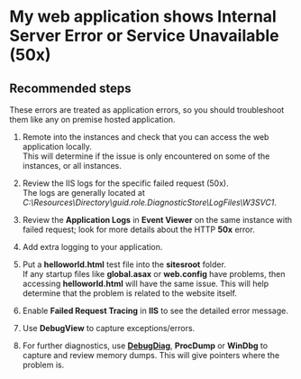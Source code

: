 <properties 
	pageTitle="My web application shows Internal Server Error or Service Unavailable (50x)"
	description="My web application shows Internal Server Error or Service Unavailable (50x)"
	service="microsoft.classiccompute"
	resource="cloudservices"
	authors="jluk"
	displayOrder="6"
	selfHelpType="resource"
	supportTopicIds=""
	resourceTags=""	 
	productPesIds=""
	cloudEnvironments="public"
/>

# My web application shows Internal Server Error or Service Unavailable (50x)

## **Recommended steps**
These errors are treated as application errors, so you should troubleshoot them like any on premise hosted application.  

1.	Remote into the instances and check that you can access the web application locally. <br> 
This will determine if the issue is only encountered on some of the instances, or all instances.

2.	Review the IIS logs for the specific failed request (50x). <br>
The logs are generally located at *C:\Resources\Directory\guid.role.DiagnosticStore\LogFiles\W3SVC1*.

3.	Review the **Application Logs** in **Event Viewer** on the same instance with failed request; look for more details about the HTTP **50x** error.

4.	Add extra logging to your application.<br>

5.  Put a **helloworld.html** test file into the **sitesroot** folder. <br>
If any startup files like **global.asax** or **web.config** have problems, then accessing **helloworld.html** will have the same issue. This will help determine that the problem is related to the website itself.

6.  Enable **Failed Request Tracing** in **IIS** to see the detailed error message.

7.	Use **DebugView** to capture exceptions/errors.

8.	For further diagnostics, use **[DebugDiag](https://msdn.microsoft.com/library/ff420662.aspx)**, **ProcDump** or **WinDbg** to capture and review memory dumps. This will give pointers where the problem is.
